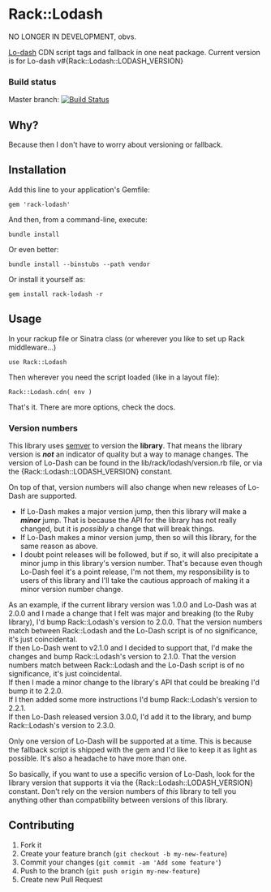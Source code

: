 # Rack::Lodash #

NO LONGER IN DEVELOPMENT, obvs.

[Lo-dash](http://lodash.com/) CDN script tags and fallback in one neat package. Current version is for Lo-dash v#{Rack::Lodash::LODASH_VERSION}

### Build status ###

Master branch:
[![Build Status](https://travis-ci.org/yb66/rack-lodash.png?branch=develop)](https://travis-ci.org/yb66/rack-lodash)


## Why? ##

Because then I don't have to worry about versioning or fallback.

## Installation ##

Add this line to your application's Gemfile:

    gem 'rack-lodash'

And then, from a command-line, execute:

    bundle install

Or even better:

    bundle install --binstubs --path vendor

Or install it yourself as:

    gem install rack-lodash -r

## Usage ##

In your rackup file or Sinatra class (or wherever you like to set up Rack middleware…)

    use Rack::Lodash

Then wherever you need the script loaded (like in a layout file):

    Rack::Lodash.cdn( env )

That's it. There are more options, check the docs.


### Version numbers ###

This library uses [semver](http://semver.org/) to version the **library**. That means the library version is ***not*** an indicator of quality but a way to manage changes. The version of Lo-Dash can be found in the lib/rack/lodash/version.rb file, or via the {Rack::Lodash::LODASH_VERSION} constant.

On top of that, version numbers will also change when new releases of Lo-Dash are supported.

* If Lo-Dash makes a major version jump, then this library will make a ***minor*** jump. That is because the API for the library has not really changed, but it is *possibly* a change that will break things.
* If Lo-Dash makes a minor version jump, then so will this library, for the same reason as above.
* I doubt point releases will be followed, but if so, it will also precipitate a minor jump in this library's version number. That's because even though Lo-Dash feel it's a point release, I'm not them, my responsibility is to users of this library and I'll take the cautious approach of making it a minor version number change.

As an example, if the current library version was 1.0.0 and Lo-Dash was at 2.0.0 and I made a change that I felt was major and breaking (to the Ruby library), I'd bump Rack::Lodash's version to 2.0.0. That the version numbers match between Rack::Lodash and the Lo-Dash script is of no significance, it's just coincidental.  
If then Lo-Dash went to v2.1.0 and I decided to support that, I'd make the changes and bump Rack::Lodash's version to 2.1.0. That the version numbers match between Rack::Lodash and the Lo-Dash script is of no significance, it's just coincidental.  
If then I made a minor change to the library's API that could be breaking I'd bump it to 2.2.0.  
If I then added some more instructions I'd bump Rack::Lodash's version to 2.2.1.  
If then Lo-Dash released version 3.0.0, I'd add it to the library, and bump Rack::Lodash's version to 2.3.0.

Only one version of Lo-Dash will be supported at a time. This is because the fallback script is shipped with the gem and I'd like to keep it as light as possible. It's also a headache to have more than one.

So basically, if you want to use a specific version of Lo-Dash, look for the library version that supports it via the {Rack::Lodash::LODASH_VERSION} constant. Don't rely on the version numbers of *this* library to tell you anything other than compatibility between versions of this library.

## Contributing

1. Fork it
2. Create your feature branch (`git checkout -b my-new-feature`)
3. Commit your changes (`git commit -am 'Add some feature'`)
4. Push to the branch (`git push origin my-new-feature`)
5. Create new Pull Request
